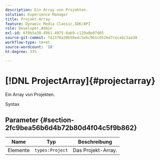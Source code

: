 ```yaml
---
description: Ein Array von Projekten.
solution: Experience Manager
title: Projekt-Array
feature: Dynamic Media Classic,SDK/API
role: Developer,Admin
exl-id: 6f9b5a38-49b1-4975-8ab9-c129a8e07d05
source-git-commit: f42378a20b58e4c5ebc961c6526d7cecabc2ae38
workflow-type: tm+mt
source-wordcount: '18'
ht-degree: 33%

---
```


# [!DNL ProjectArray]{#projectarray}

Ein Array von Projekten.

Syntax

## Parameter {#section-2fc9bea56b6d4b72b80d4f04c5f9b862}

| Name | Typ | Beschreibung |
|---|---|---|
| Elemente | `types:Project` | Das Projekt-Array. |
